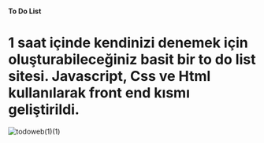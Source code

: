 #### To Do List 
# 1 saat içinde kendinizi denemek için oluşturabileceğiniz basit bir to do list sitesi. Javascript, Css ve Html kullanılarak front end kısmı geliştirildi. 

![todoweb(1)(1)](https://github.com/nilayduman/yapilacaklar/assets/117543056/c6d68d06-772c-4baf-9a0d-2ed85f745b7c)
